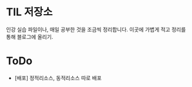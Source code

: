 # TIL 저장소

인강 실습 파일이나, 매일 공부한 것을 조금씩 정리합니다.
이곳에 가볍게 적고 정리를 통해 블로그에 올리기.

# ToDo
- [배포] 정적리소스, 동적리소스 따로 배포
